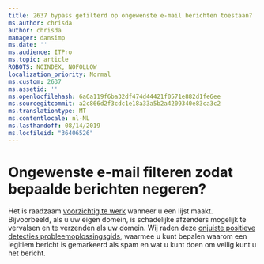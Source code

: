 ```yaml
---
title: 2637 bypass gefilterd op ongewenste e-mail berichten toestaan?
ms.author: chrisda
author: chrisda
manager: dansimp
ms.date: ''
ms.audience: ITPro
ms.topic: article
ROBOTS: NOINDEX, NOFOLLOW
localization_priority: Normal
ms.custom: 2637
ms.assetid: ''
ms.openlocfilehash: 6a6a119f6ba32df474d44421f0571e882d1fe6ee
ms.sourcegitcommit: a2c866d2f3cdc1e18a33a5b2a4209340e83ca3c2
ms.translationtype: MT
ms.contentlocale: nl-NL
ms.lasthandoff: 08/14/2019
ms.locfileid: "36406526"
---
```

# <a name="bypass-spam-filtering-to-allow-specific-messages"></a>Ongewenste e-mail filteren zodat bepaalde berichten negeren?

Het is raadzaam [voorzichtig te werk](https://docs.microsoft.com/exchange/troubleshoot/antispam/cautions-against-bypassing-spam-filters) wanneer u een lijst maakt. Bijvoorbeeld, als u uw eigen domein, is schadelijke afzenders mogelijk te vervalsen en te verzenden als uw domein.  Wij raden deze [onjuiste positieve detecties probleemoplossingsgids](https://docs.microsoft.com/office365/securitycompliance/prevent-email-from-being-marked-as-spam), waarmee u kunt bepalen waarom een legitiem bericht is gemarkeerd als spam en wat u kunt doen om veilig kunt u het bericht.
